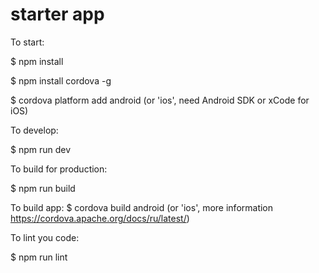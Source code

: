 # starter app

To start:

$ npm install

$ npm install cordova -g

$ cordova platform add android (or 'ios', need Android SDK or xCode for iOS) 



To develop:

$ npm run dev



To build for production:

$ npm run build



To build app:
$ cordova build android (or 'ios', more information https://cordova.apache.org/docs/ru/latest/)



To lint you code:

$ npm run lint

